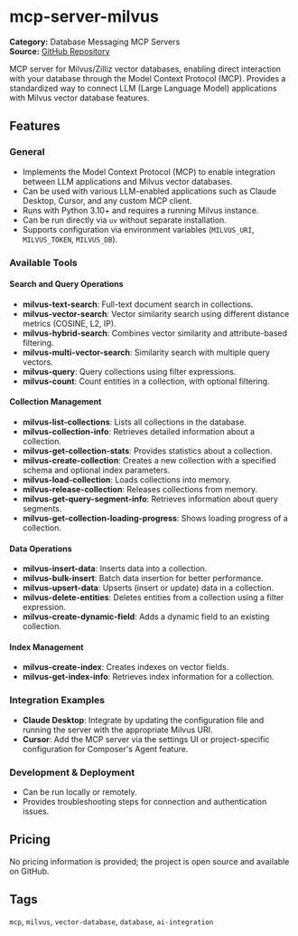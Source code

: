 # mcp-server-milvus

**Category:** Database Messaging MCP Servers  
**Source:** [GitHub Repository](https://github.com/zilliztech/mcp-server-milvus)

MCP server for Milvus/Zilliz vector databases, enabling direct interaction with your database through the Model Context Protocol (MCP). Provides a standardized way to connect LLM (Large Language Model) applications with Milvus vector database features.

## Features

### General
- Implements the Model Context Protocol (MCP) to enable integration between LLM applications and Milvus vector databases.
- Can be used with various LLM-enabled applications such as Claude Desktop, Cursor, and any custom MCP client.
- Runs with Python 3.10+ and requires a running Milvus instance.
- Can be run directly via `uv` without separate installation.
- Supports configuration via environment variables (`MILVUS_URI`, `MILVUS_TOKEN`, `MILVUS_DB`).

### Available Tools

#### Search and Query Operations
- **milvus-text-search**: Full-text document search in collections.
- **milvus-vector-search**: Vector similarity search using different distance metrics (COSINE, L2, IP).
- **milvus-hybrid-search**: Combines vector similarity and attribute-based filtering.
- **milvus-multi-vector-search**: Similarity search with multiple query vectors.
- **milvus-query**: Query collections using filter expressions.
- **milvus-count**: Count entities in a collection, with optional filtering.

#### Collection Management
- **milvus-list-collections**: Lists all collections in the database.
- **milvus-collection-info**: Retrieves detailed information about a collection.
- **milvus-get-collection-stats**: Provides statistics about a collection.
- **milvus-create-collection**: Creates a new collection with a specified schema and optional index parameters.
- **milvus-load-collection**: Loads collections into memory.
- **milvus-release-collection**: Releases collections from memory.
- **milvus-get-query-segment-info**: Retrieves information about query segments.
- **milvus-get-collection-loading-progress**: Shows loading progress of a collection.

#### Data Operations
- **milvus-insert-data**: Inserts data into a collection.
- **milvus-bulk-insert**: Batch data insertion for better performance.
- **milvus-upsert-data**: Upserts (insert or update) data in a collection.
- **milvus-delete-entities**: Deletes entities from a collection using a filter expression.
- **milvus-create-dynamic-field**: Adds a dynamic field to an existing collection.

#### Index Management
- **milvus-create-index**: Creates indexes on vector fields.
- **milvus-get-index-info**: Retrieves index information for a collection.

### Integration Examples
- **Claude Desktop**: Integrate by updating the configuration file and running the server with the appropriate Milvus URI.
- **Cursor**: Add the MCP server via the settings UI or project-specific configuration for Composer's Agent feature.

### Development & Deployment
- Can be run locally or remotely.
- Provides troubleshooting steps for connection and authentication issues.

## Pricing
No pricing information is provided; the project is open source and available on GitHub.

## Tags
`mcp`, `milvus`, `vector-database`, `database`, `ai-integration`